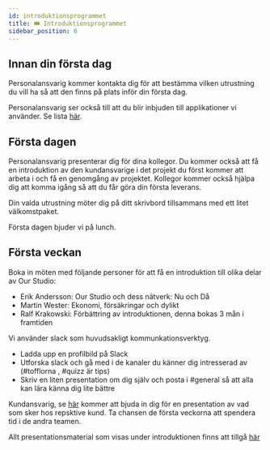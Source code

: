 ```yaml
---
id: introduktionsprogrammet
title: 🎟️ Introduktionsprogrammet
sidebar_position: 6
---
```


## Innan din första dag

Personalansvarig kommer kontakta dig för att bestämma vilken utrustning du vill ha så att den finns på plats inför din första dag. 

Personalansvarig ser också till att du blir inbjuden till applikationer vi använder. Se lista [här](https://drive.google.com/drive/u/0/folders/1wb_OINZ7mmTVmwRLdEfQkqh8RAucxjRZ).

## Första dagen

Personalansvarig presenterar dig för dina kollegor. Du kommer också att få en introduktion av den kundansvarige i det projekt du först kommer att arbeta i och få en genomgång av projektet. Kollegor kommer också hjälpa dig att komma igång så att du får göra din första leverans.

Din valda utrustning möter dig på ditt skrivbord tillsammans med ett litet välkomstpaket. 

Första dagen bjuder vi på lunch. 

## Första veckan

Boka in möten med följande personer för att få en introduktion till olika delar av Our Studio:
* Erik Andersson: Our Studio och dess nätverk: Nu och Då
* Martin Wester: Ekonomi, försäkringar och dylikt
* Ralf Krakowski: Förbättring av introduktionen, denna bokas 3 mån i framtiden

Vi använder slack som huvudsakligt kommunkationsverktyg.
* Ladda upp en profilbild på Slack
* Utforska slack och gå med i de kanaler du känner dig intresserad av (#tofflorna , #quizz är tips)
* Skriv en liten presentation om dig själv och posta i #general så att alla kan lära känna dig lite bättre

Kundansvarig, se [här](https://drive.google.com/drive/u/0/folders/1wb_OINZ7mmTVmwRLdEfQkqh8RAucxjRZ) kommer att bjuda in dig för en presentation av vad som sker hos repsktive kund. Ta chansen de första veckorna att spendera tid i de andra teamen.

Allt presentationsmaterial som visas under introduktionen finns att tillgå [här](https://drive.google.com/drive/u/0/folders/1wb_OINZ7mmTVmwRLdEfQkqh8RAucxjRZ)

